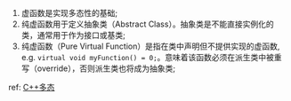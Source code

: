 1. 虚函数是实现多态性的基础;  
2. 纯虚函数用于定义抽象类（Abstract Class）。抽象类是不能直接实例化的类，通常用于作为接口或基类;  
3. 纯虚函数（Pure Virtual Function）是指在类中声明但不提供实现的虚函数, e.g. `virtual void myFunction() = 0;`。意味着该函数必须在派生类中被重写（override），否则派生类也将成为抽象类;  

ref: [C++多态](https://www.w3cschool.cn/cpp/cpp-polymorphism.html)  